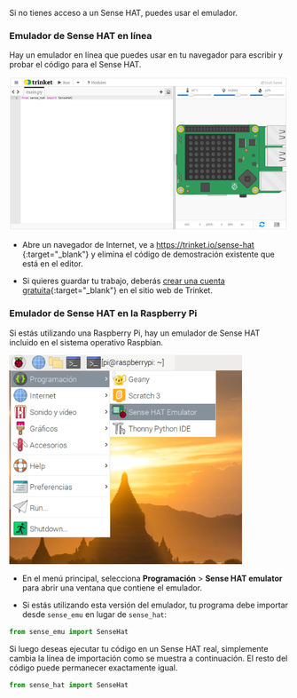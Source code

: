 Si no tienes acceso a un Sense HAT, puedes usar el emulador.

### Emulador de Sense HAT en línea

Hay un emulador en línea que puedes usar en tu navegador para escribir y probar el código para el Sense HAT.

![Sense HAT emulator en trinket](images/sense-hat-trinket.png)

+ Abre un navegador de Internet, ve a [https://trinket.io/sense-hat ](https://trinket.io/sense-hat){:target="_blank"} y elimina el código de demostración existente que está en el editor.

+ Si quieres guardar tu trabajo, deberás [crear una cuenta gratuita](https://trinket.io/signup){:target="_blank"} en el sitio web de Trinket.

### Emulador de Sense HAT en la Raspberry Pi

Si estás utilizando una Raspberry Pi, hay un emulador de Sense HAT incluido en el sistema operativo Raspbian.

![Sense HAT emulator en Raspbian](images/pi-emulator.png)

+ En el menú principal, selecciona **Programación** > **Sense HAT emulator** para abrir una ventana que contiene el emulador.

+ Si estás utilizando esta versión del emulador, tu programa debe importar desde `sense_emu` en lugar de `sense_hat`:

```python
from sense_emu import SenseHat
```

Si luego deseas ejecutar tu código en un Sense HAT real, simplemente cambia la línea de importación como se muestra a continuación. El resto del código puede permanecer exactamente igual.

```python
from sense_hat import SenseHat
```
